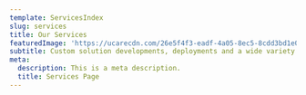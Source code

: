 ```yaml
---
template: ServicesIndex
slug: services
title: Our Services
featuredImage: 'https://ucarecdn.com/26e5f4f3-eadf-4a05-8ec5-8cdd3bd1e01a/'
subtitle: Custom solution developments, deployments and a wide variety of additional IoT services available to everyone.
meta:
  description: This is a meta description.
  title: Services Page
---
```

